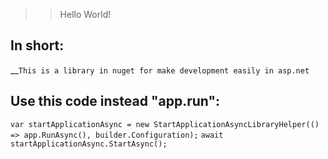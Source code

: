 
>> Hello World!


In short: 
--
__`````This is a library in nuget for make development easily in asp.net`````



Use this code instead "app.run":
-----
`````var startApplicationAsync = new StartApplicationAsyncLibraryHelper(() => app.RunAsync(), builder.Configuration);`````
`````await startApplicationAsync.StartAsync();`````
